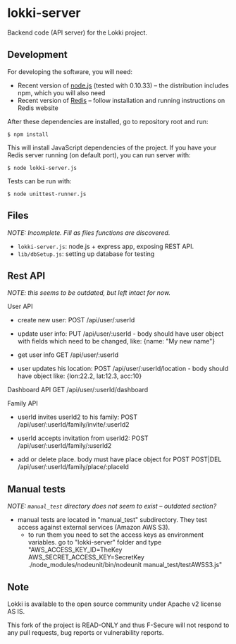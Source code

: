 lokki-server
============

Backend code (API server) for the Lokki project.

## Development

For developing the software, you will need:
- Recent version of [node.js](http://nodejs.org/) (tested with 0.10.33) – the distribution includes npm, which you will also need
- Recent version of [Redis](http://redis.io/) – follow installation and running instructions on Redis website

After these dependencies are installed, go to repository root and run:

    $ npm install

This will install JavaScript dependencies of the project. If you have your Redis server running (on default port), you can run server with:

    $ node lokki-server.js

Tests can be run with:

    $ node unittest-runner.js

## Files

*NOTE: Incomplete. Fill as files functions are discovered.*

- `lokki-server.js`: node.js + express app, exposing REST API.
- `lib/dbSetup.js`: setting up database for testing

## Rest API

*NOTE: this seems to be outdated, but left intact for now.*

User API
- create new user:
POST /api/user/:userId

- update user info:
PUT /api/user/:userId - body should have user object with fields which need to be changed, like: {name: "My new name"}

- get user info
GET /api/user/:userId

- user updates his location:
POST /api/user/:userId/location - body should have object like: {lon:22.2, lat:12.3, acc:10}

Dashboard API
GET /api/user/:userId/dashboard

Family API
- userId invites userId2 to his family:
POST /api/user/:userId/family/invite/:userId2

- userId accepts invitation from userId2:
POST /api/user/:userId/family/:userId2

- add or delete place. body must have place object for POST
POST|DEL /api/user/:userId/family/place/:placeId

## Manual tests

*NOTE: ``manual_test`` directory does not seem to exist – outdated section?*

- manual tests are located in "manual_test" subdirectory. They test access against external services (Amazon AWS S3).
    - to run them you need to set the access keys as environment variables. go to "lokki-server" folder and type "AWS_ACCESS_KEY_ID=TheKey AWS_SECRET_ACCESS_KEY=SecretKey ./node_modules/nodeunit/bin/nodeunit manual_test/testAWSS3.js"

## Note

Lokki is available to the open source community under Apache v2 license AS IS.

This fork of the project is READ-ONLY and thus F-Secure will not respond to any pull requests, bug reports or vulnerability reports.
